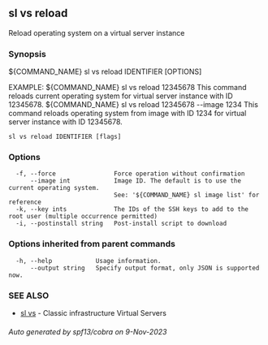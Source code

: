 ## sl vs reload

Reload operating system on a virtual server instance

### Synopsis

${COMMAND_NAME} sl vs reload IDENTIFIER [OPTIONS]

EXAMPLE:
   ${COMMAND_NAME} sl vs reload 12345678
   This command reloads current operating system for virtual server instance with ID 12345678.
   ${COMMAND_NAME} sl vs reload 12345678 --image 1234
   This command reloads operating system from image with ID 1234 for virtual server instance with ID 12345678.

```
sl vs reload IDENTIFIER [flags]
```

### Options

```
  -f, --force                Force operation without confirmation
      --image int            Image ID. The default is to use the current operating system.
                             See: '${COMMAND_NAME} sl image list' for reference
  -k, --key ints             The IDs of the SSH keys to add to the root user (multiple occurrence permitted)
  -i, --postinstall string   Post-install script to download
```

### Options inherited from parent commands

```
  -h, --help            Usage information.
      --output string   Specify output format, only JSON is supported now.
```

### SEE ALSO

* [sl vs](sl_vs.md)	 - Classic infrastructure Virtual Servers

###### Auto generated by spf13/cobra on 9-Nov-2023
